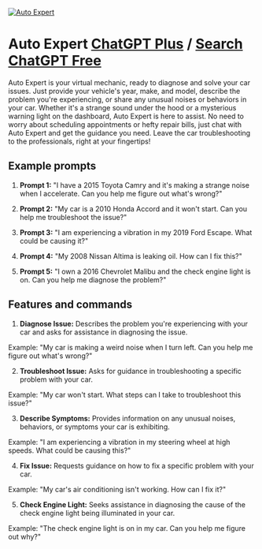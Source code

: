 
[![Auto Expert](https://files.oaiusercontent.com/file-SSRcmd0ndZVZYKSFDPEC1J9t?se=2123-10-18T03%3A03%3A41Z&sp=r&sv=2021-08-06&sr=b&rscc=max-age%3D31536000%2C%20immutable&rscd=attachment%3B%20filename%3Dd009dfa9-85ff-4998-b9ab-ca998ee456d9.png&sig=iN5bOGnY5oNbVXWOCoiCBX0sqMuV1GZJGvsuSGUL2qQ%3D)](https://chat.openai.com/g/g-YbMtQ4Cmq-auto-expert)

# Auto Expert [ChatGPT Plus](https://chat.openai.com/g/g-YbMtQ4Cmq-auto-expert) / [Search ChatGPT Free](https://gptcall.net/index.html#/?search=Auto%20Expert)

Auto Expert is your virtual mechanic, ready to diagnose and solve your car issues. Just provide your vehicle's year, make, and model, describe the problem you're experiencing, or share any unusual noises or behaviors in your car. Whether it's a strange sound under the hood or a mysterious warning light on the dashboard, Auto Expert is here to assist. No need to worry about scheduling appointments or hefty repair bills, just chat with Auto Expert and get the guidance you need. Leave the car troubleshooting to the professionals, right at your fingertips!

## Example prompts

1. **Prompt 1:** "I have a 2015 Toyota Camry and it's making a strange noise when I accelerate. Can you help me figure out what's wrong?"

2. **Prompt 2:** "My car is a 2010 Honda Accord and it won't start. Can you help me troubleshoot the issue?"

3. **Prompt 3:** "I am experiencing a vibration in my 2019 Ford Escape. What could be causing it?"

4. **Prompt 4:** "My 2008 Nissan Altima is leaking oil. How can I fix this?"

5. **Prompt 5:** "I own a 2016 Chevrolet Malibu and the check engine light is on. Can you help me diagnose the problem?"

## Features and commands

1. **Diagnose Issue:** Describes the problem you're experiencing with your car and asks for assistance in diagnosing the issue.

Example: "My car is making a weird noise when I turn left. Can you help me figure out what's wrong?"

2. **Troubleshoot Issue:** Asks for guidance in troubleshooting a specific problem with your car.

Example: "My car won't start. What steps can I take to troubleshoot this issue?"

3. **Describe Symptoms:** Provides information on any unusual noises, behaviors, or symptoms your car is exhibiting.

Example: "I am experiencing a vibration in my steering wheel at high speeds. What could be causing this?"

4. **Fix Issue:** Requests guidance on how to fix a specific problem with your car.

Example: "My car's air conditioning isn't working. How can I fix it?"

5. **Check Engine Light:** Seeks assistance in diagnosing the cause of the check engine light being illuminated in your car.

Example: "The check engine light is on in my car. Can you help me figure out why?"


